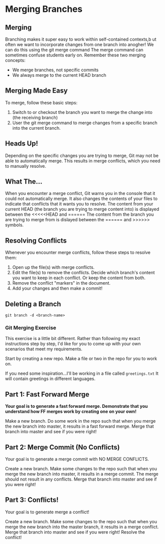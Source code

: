 # Merging Branches

## Merging
Branching makes it super easy to work within self-contained contexts,b ut often we want to incorporate changes from one branch into anogher!
We can do this using the git merge command
The merge command can sometimes confuse students early on. Remember these two merging concepts:
- We merge branches, not specific commits
- We always merge to the current HEAD branch

## Merging Made Easy
To merge, follow these basic steps:
1. Switch to or checkout the branch you want to merge the change into (the receiving branch)
2. User the git merge command to merge changes from a specific branch into the current branch.

## Heads Up!
Depending on the specific changes you are trying to merge, Git may not be able to automatically merge. This results in merge conflicts, which you need to manually resolve.

## What The...
When you encounter a merge conflict, Git warns you in the console that it could not automatically merge.
It also changes the contents of your files to indicate that conflicts that it wants you to resolve.
The content from your current HEAD (the branch you are trying to merge content into) is displayed between the <<<<<HEAD and ======
The content from the branch you are trying to merge from is dislayed between the ====== and >>>>>> symbols.

## Resolving Conflicts
Whenever you encounter merge conflicts, follow these steps to resolve them:
1. Open up the file(s) with merge conflicts.
2. Edit the file(s) to remove the conflicts. Decide which branch's content you want to keep in each conflict. Or keep the content from both.
3. Remove the conflict "markers" in the document.
4. Add your changes and then make a commit!

## Deleting a Branch
`git branch -d <branch-name>`

### Git Merging Exercise

This exercise is a little bit different.  Rather than following my exact instructions step by step, I'd like for you to come up with your own scenarios that meet my requirements.

Start by creating a new repo.  Make a file or two in the repo for you to work on.

If you need some inspiration...I'll be working in a file called `greetings.txt` It will contain greetings in different languages.

## Part 1: Fast Forward Merge

**Your goal is to generate a fast forward merge. Demonstrate that you understand how FF merges work by creating one on your own!**

Make a new branch. Do some work in the repo such that when you merge the new branch into master, it results in a fast forward merge.  Merge that branch into master and see if you were right!

## Part 2: Merge Commit (No Conflicts)

Your goal is to generate a merge commit with NO MERGE CONFLICTS.

Create a new branch. Make some changes to the repo such that when you merge the new branch into master, it results in a merge commit.  The merge should not result in any conflicts. Merge that branch into master and see if you were right!

## Part 3: Conflicts!

Your goal is to generate merge a conflict!

Create a new branch.  Make some changes to the repo such that when you merge the new branch into the master branch, it results in a merge conflict. Merge that branch into master and see if you were right! Resolve the conflict!
